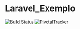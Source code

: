 # Laravel_Exemplo

[![Build Status](https://travis-ci.org/fgpacheco/Laravel_Exemplo.svg?branch=master)](https://travis-ci.org/fgpacheco/Laravel_Exemplo)
[![PivotalTracker](https://img.shields.io/badge/Pivotal%20Tracker-userstories-orange.svg)](https://www.pivotaltracker.com/n/projects/2182991)

